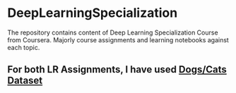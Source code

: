 # DeepLearningSpecialization
The repository contains content of Deep Learning Specialization Course from Coursera. Majorly course assignments and learning notebooks against each topic.

## For both LR Assignments, I have used [Dogs/Cats Dataset](https://www.kaggle.com/c/dogs-vs-cats/data)
